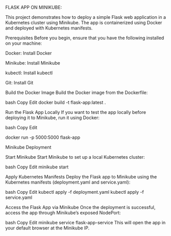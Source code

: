 FLASK APP ON MINIKUBE:

This project demonstrates how to deploy a simple Flask web application in a Kubernetes cluster using Minikube. The app is containerized using Docker and deployed with Kubernetes manifests.

Prerequisites
Before you begin, ensure that you have the following installed on your machine:

Docker: Install Docker

Minikube: Install Minikube

kubectl: Install kubectl

Git: Install Git

 Build the Docker Image
Build the Docker image from the Dockerfile:

bash
Copy
Edit
docker build -t flask-app:latest .

Run the Flask App Locally
If you want to test the app locally before deploying it to Minikube, run it using Docker:

bash
Copy
Edit

docker run -p 5000:5000 flask-app 

Minikube Deployment

Start Minikube
Start Minikube to set up a local Kubernetes cluster:

bash
Copy
Edit
minikube start

Apply Kubernetes Manifests
Deploy the Flask app to Minikube using the Kubernetes manifests (deployment.yaml and service.yaml):

bash
Copy
Edit
kubectl apply -f deployment.yaml
kubectl apply -f service.yaml

Access the Flask App via Minikube
Once the deployment is successful, access the app through Minikube’s exposed NodePort:

bash
Copy
Edit
minikube service flask-app-service
This will open the app in your default browser at the Minikube IP.
